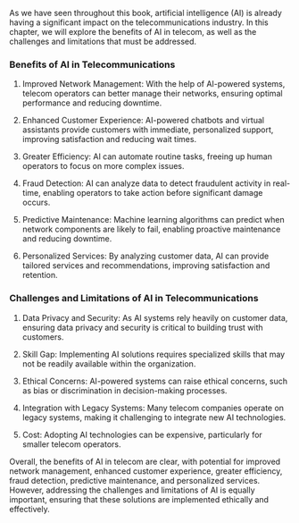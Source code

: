 
As we have seen throughout this book, artificial intelligence (AI) is already having a significant impact on the telecommunications industry. In this chapter, we will explore the benefits of AI in telecom, as well as the challenges and limitations that must be addressed.

### Benefits of AI in Telecommunications

1. Improved Network Management: With the help of AI-powered systems, telecom operators can better manage their networks, ensuring optimal performance and reducing downtime.

2. Enhanced Customer Experience: AI-powered chatbots and virtual assistants provide customers with immediate, personalized support, improving satisfaction and reducing wait times.

3. Greater Efficiency: AI can automate routine tasks, freeing up human operators to focus on more complex issues.

4. Fraud Detection: AI can analyze data to detect fraudulent activity in real-time, enabling operators to take action before significant damage occurs.

5. Predictive Maintenance: Machine learning algorithms can predict when network components are likely to fail, enabling proactive maintenance and reducing downtime.

6. Personalized Services: By analyzing customer data, AI can provide tailored services and recommendations, improving satisfaction and retention.

### Challenges and Limitations of AI in Telecommunications

1. Data Privacy and Security: As AI systems rely heavily on customer data, ensuring data privacy and security is critical to building trust with customers.

2. Skill Gap: Implementing AI solutions requires specialized skills that may not be readily available within the organization.

3. Ethical Concerns: AI-powered systems can raise ethical concerns, such as bias or discrimination in decision-making processes.

4. Integration with Legacy Systems: Many telecom companies operate on legacy systems, making it challenging to integrate new AI technologies.

5. Cost: Adopting AI technologies can be expensive, particularly for smaller telecom operators.

Overall, the benefits of AI in telecom are clear, with potential for improved network management, enhanced customer experience, greater efficiency, fraud detection, predictive maintenance, and personalized services. However, addressing the challenges and limitations of AI is equally important, ensuring that these solutions are implemented ethically and effectively.
